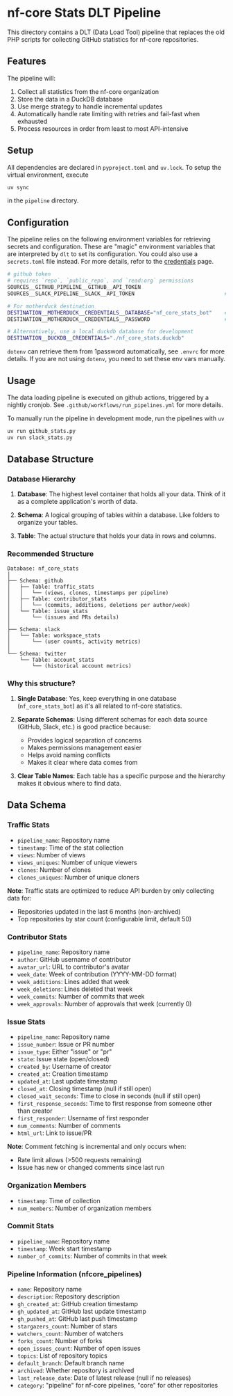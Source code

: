 # nf-core Stats DLT Pipeline

This directory contains a DLT (Data Load Tool) pipeline that replaces the old PHP scripts for collecting GitHub statistics for nf-core repositories.

## Features

The pipeline will:

1. Collect all statistics from the nf-core organization
2. Store the data in a DuckDB database
3. Use merge strategy to handle incremental updates
4. Automatically handle rate limiting with retries and fail-fast when exhausted
5. Process resources in order from least to most API-intensive

## Setup

All dependencies are declared in `pyproject.toml` and `uv.lock`. 
To setup the virtual environment, execute

```bash
uv sync
```

in the `pipeline` directory.

## Configuration

The pipeline relies on the following environment variables for retrieving secrets and
configuration. These are "magic" environment variables that are interpreted by `dlt` to 
set its configuration. You could also use a `secrets.toml` file instead. For more details, 
refor to the [credentials](https://dlthub.com/docs/general-usage/credentials/setup) page. 

```bash
# github token
# requires `repo`, `public_repo`, and `read:org` permissions
SOURCES__GITHUB_PIPELINE__GITHUB__API_TOKEN                           
SOURCES__SLACK_PIPELINE__SLACK__API_TOKEN                             # slack token

# For motherduck destination
DESTINATION__MOTHERDUCK__CREDENTIALS__DATABASE="nf_core_stats_bot"    # motherduck database name
DESTINATION__MOTHERDUCK__CREDENTIALS__PASSWORD                        # motherduck token

# Alternatively, use a local duckdb database for development
DESTINATION__DUCKDB__CREDENTIALS="./nf_core_stats.duckdb"
```

`dotenv` can retrieve them from 1password automatically, see `.envrc` for more details. If you 
are not using `dotenv`, you need to set these env vars manually.

## Usage

The data loading pipeline is executed on github actions, triggered by a nightly cronjob. 
See `.github/workflows/run_pipelines.yml` for more details. 

To manually run the pipeline in development mode, run the pipelines with `uv`

```bash
uv run github_stats.py
uv run slack_stats.py
```

## Database Structure

### Database Hierarchy

1. **Database**: The highest level container that holds all your data. Think of it as a complete application's worth of data.

2. **Schema**: A logical grouping of tables within a database. Like folders to organize your tables.

3. **Table**: The actual structure that holds your data in rows and columns.

### Recommended Structure

```console
Database: nf_core_stats
│
├── Schema: github
│   ├── Table: traffic_stats
│   │   └── (views, clones, timestamps per pipeline)
│   ├── Table: contributor_stats
│   │   └── (commits, additions, deletions per author/week)
│   └── Table: issue_stats
│       └── (issues and PRs details)
│
├── Schema: slack
│   └── Table: workspace_stats
│       └── (user counts, activity metrics)
│
└── Schema: twitter
    └── Table: account_stats
        └── (historical account metrics)
```

### Why this structure?

1. **Single Database**: Yes, keep everything in one database (`nf_core_stats_bot`) as it's all related to nf-core statistics.

2. **Separate Schemas**: Using different schemas for each data source (GitHub, Slack, etc.) is good practice because:
   - Provides logical separation of concerns
   - Makes permissions management easier
   - Helps avoid naming conflicts
   - Makes it clear where data comes from

3. **Clear Table Names**: Each table has a specific purpose and the hierarchy makes it obvious where to find data.

## Data Schema

### Traffic Stats

- `pipeline_name`: Repository name
- `timestamp`: Time of the stat collection
- `views`: Number of views
- `views_uniques`: Number of unique viewers
- `clones`: Number of clones
- `clones_uniques`: Number of unique cloners

**Note**: Traffic stats are optimized to reduce API burden by only collecting data for:
- Repositories updated in the last 6 months (non-archived)
- Top repositories by star count (configurable limit, default 50)

### Contributor Stats

- `pipeline_name`: Repository name
- `author`: GitHub username of contributor
- `avatar_url`: URL to contributor's avatar
- `week_date`: Week of contribution (YYYY-MM-DD format)
- `week_additions`: Lines added that week
- `week_deletions`: Lines deleted that week
- `week_commits`: Number of commits that week
- `week_approvals`: Number of approvals that week (currently 0)

### Issue Stats

- `pipeline_name`: Repository name
- `issue_number`: Issue or PR number
- `issue_type`: Either "issue" or "pr"
- `state`: Issue state (open/closed)
- `created_by`: Username of creator
- `created_at`: Creation timestamp
- `updated_at`: Last update timestamp
- `closed_at`: Closing timestamp (null if still open)
- `closed_wait_seconds`: Time to close in seconds (null if still open)
- `first_response_seconds`: Time to first response from someone other than creator
- `first_responder`: Username of first responder
- `num_comments`: Number of comments
- `html_url`: Link to issue/PR

**Note**: Comment fetching is incremental and only occurs when:
- Rate limit allows (>500 requests remaining)
- Issue has new or changed comments since last run

### Organization Members

- `timestamp`: Time of collection
- `num_members`: Number of organization members

### Commit Stats

- `pipeline_name`: Repository name
- `timestamp`: Week start timestamp
- `number_of_commits`: Number of commits in that week

### Pipeline Information (nfcore_pipelines)

- `name`: Repository name
- `description`: Repository description
- `gh_created_at`: GitHub creation timestamp
- `gh_updated_at`: GitHub last update timestamp
- `gh_pushed_at`: GitHub last push timestamp
- `stargazers_count`: Number of stars
- `watchers_count`: Number of watchers
- `forks_count`: Number of forks
- `open_issues_count`: Number of open issues
- `topics`: List of repository topics
- `default_branch`: Default branch name
- `archived`: Whether repository is archived
- `last_release_date`: Date of latest release (null if no releases)
- `category`: "pipeline" for nf-core pipelines, "core" for other repositories
